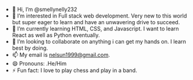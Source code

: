 - 👋 Hi, I’m @smellynelly232
- 👀 I’m interested in Full stack web development. Very new to this world but super eager to learn and have an unwavering drive to succeed.
- 🌱 I’m currently learning HTML, CSS, and Javascript. I want to learn React as well as Python eventually.
- 💞️ I’m looking to collaborate on anything i can get my hands on. I learn best by doing.
- 📫 My email is nelsun1999@gmail.com.   
- 😄 Pronouns: .He/Him
- ⚡ Fun fact: I love to play chess and play in a band.

<!---
smellynelly232/smellynelly232 is a ✨ special ✨ repository because its `README.md` (this file) appears on your GitHub profile.
You can click the Preview link to take a look at your changes.
--->
